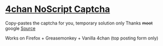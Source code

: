 # [4chan NoScript Captcha](https://github.com/dnsev/misc/raw/master/Userscripts/4chan_captcha.user.js)
Copy-pastes the captcha for you, temporary solution only
Thanks ~~moot~~ google
[Source](https://github.com/dnsev/misc/blob/master/Userscripts/4chan_captcha.user.js)

Works on Firefox + Greasemonkey + Vanilla 4chan (top posting form only)